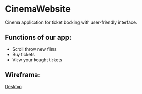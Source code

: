 # CinemaWebsite

Cinema application for ticket booking with user-friendly interface.

## Functions of our app:

- Scroll throw new films
- Buy tickets
- View your bought tickets

## Wireframe:

[Desktop]("https://www.figma.com/community/file/1101608530288529132/Cinema-Website")
